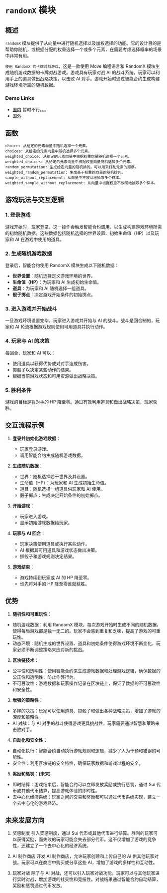 # `randomX` 模块

## 概述

`randomX` 模块提供了从向量中进行随机选择以及加权选择的功能。它的设计目的是帮助你随机，或根据分配的权重选择一个或多个元素，在需要考虑选择概率的场景中非常有用。



`使用 RandomX 的卡牌对战游戏`，这是一款使用 Move 编程语言和 RandomX 模块生成随机游戏数据的卡牌对战游戏。游戏具有玩家对战 AI 的战斗系统，玩家可以利用手上的道具做出战略决策，以击败 AI 对手。游戏开始时通过智能合约生成构建游戏环境所需的随机数据。

### Demo Links
- [国内](http://8.137.86.183:4037) 暂时不行。。。
- [国外](http://randomx.vercel.app)

## 函数

```move
choice: 从给定的元素向量中随机选择一个元素。
choices: 从给定的元素向量中随机选择多个元素。
weighted_choice: 从给定的元素向量中根据权重向量随机选择一个元素。
weighted_choices: 从给定的元素向量中根据权重向量随机选择多个元素。
random_permutation: 生成给定向量的随机排列。可以用来打乱元素的顺序。
weighted_random_permutation: 生成基于权重的向量的随机排列。
sample_without_replacement: 从向量中不放回地抽取多个样本。
weighted_sample_without_replacement: 从向量中根据权重不放回地抽取多个样本。
```

## 游戏玩法与交互逻辑

### 1. 登录游戏

游戏开始时，玩家登录。这一操作会触发智能合约调用，以生成构建游戏环境所需的初始随机数据。这些数据包括随机选择的世界设置、初始生命值（HP）以及玩家和 AI 在游戏中使用的道具。

### 2. 生成随机游戏数据

登录后，智能合约使用 RandomX 模块生成以下随机数据：
- **世界设置**：随机选择定义游戏环境的世界。
- **生命值（HP）**：为玩家和 AI 生成初始生命值。
- **道具**：为玩家和 AI 随机选择一组道具。
- **骰子掷点**：决定游戏开始条件的初始掷点。

### 3. 进入游戏并开始战斗

一旦游戏环境设置完毕，玩家进入游戏并开始与 AI 的战斗。战斗是回合制的，玩家和 AI 轮流根据游戏规则使用可用道具并执行动作。

### 4. 玩家与 AI 的决策

每回合，玩家和 AI 可以：
- 使用道具以获得优势或对对手造成伤害。
- 掷骰子以决定某些动作的结果。
- 根据当前游戏状态和可用资源做出战略决策。

### 5. 胜利条件

游戏的目标是将对手的 HP 降至零。通过有效利用道具和做出战略决策，玩家获胜。

## 交互流程示例

1. **登录并初始化游戏数据**：
    - 玩家登录游戏。
    - 调用智能合约生成随机游戏数据。

2. **生成随机数据**：
    - 世界：随机选择若干世界及其设置。
    - 生命值（HP）：为玩家和 AI 生成初始生命值。
    - 道具：随机选择一组道具供玩家和 AI 使用。
    - 骰子掷点：生成决定开始条件的初始掷点。

3. **开始游戏**：
    - 玩家进入游戏。
    - 显示初始游戏数据给玩家。

4. **玩家与 AI 回合**：
    - 玩家决策使用道具或执行某些动作。
    - AI 根据其可用道具和游戏状态做出决策。
    - 掷骰子和游戏规则决定结果。

5. **游戏结束**：
    - 游戏持续到玩家或 AI 的 HP 降至零。
    - 谁先将对手的 HP 降至零谁就获胜。

## 优势
1. **随机性和可重玩性：**

- 随机游戏数据：利用 RandomX 模块，每次游戏开始时生成不同的随机数据，使得每局游戏都是独一无二的。玩家不会感到重复和乏味，提高了游戏的可重玩性。
- 动态环境：随机生成的世界设置、道具和初始条件使得游戏环境不断变化，玩家必须不断调整策略来应对新的挑战。
  
2. **区块链技术：** 


- 公平性和透明性：使用智能合约来生成游戏数据和处理游戏逻辑，确保数据的公正性和透明性，防止作弊行为。
- 不可篡改性：游戏数据和玩家操作记录在区块链上，保证了数据的不可篡改性和安全性。

3. **增强的策略性：**

- 多样的决策：玩家可以使用道具、掷骰子和做出各种战略决策，增加了游戏的深度和策略性。
- AI 对战：与 AI 对手的战斗使得游戏更具挑战性，玩家需要通过智慧和策略来击败对手。


4. **自动化和安全性：**

- 自动化执行：智能合约自动执行游戏规则和逻辑，减少了人为干预和错误的可能性。
- 安全性：利用区块链的安全特性，确保玩家数据和游戏过程的安全。

5. **奖励和惩罚：(未来)**

- 即时结算：游戏结束后，智能合约可以立即发放奖励或执行惩罚，通过 Sui 代币或其他代币结算，提高游戏体验的即时性。
- 去中心化经济系统：玩家之间的交易和奖励都可以通过代币系统实现，建立一个去中心化的游戏经济。

## 未来发展方向
1. 奖惩制度
引入奖惩制度，通过 Sui 代币或其他代币进行结算。胜利的玩家可以获得奖励，而失败的玩家可能会失去部分代币。这不仅增加了游戏的竞争性，还建立了一个去中心化的经济系统。

2. AI 制作商店
开发 AI 制作商店，允许玩家创建和上传自己的 AI 供其他玩家对战。玩家可以在商店中购买或分享这些 AI，增加了游戏的多样性和互动性。

3. 玩家对战
除了与 AI 对战，还可以引入玩家对战功能。玩家可以与其他玩家进行实时对战，增加游戏的社交性和竞技性。对战结果通过智能合约自动结算，奖励和惩罚通过代币发放。